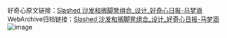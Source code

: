 好奇心原文链接：[Slashed 沙发和搁脚凳组合_设计_好奇心日报-马梦涵 ](https://www.qdaily.com/articles/11103.html)
WebArchive归档链接：[Slashed 沙发和搁脚凳组合_设计_好奇心日报-马梦涵 ](http://web.archive.org/web/20190623163758/https://www.qdaily.com/articles/11103.html)
![image](http://ww3.sinaimg.cn/large/007d5XDply1g3wctdh4csj30u0313wzs)